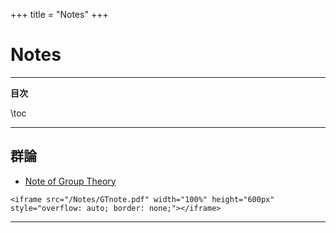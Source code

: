 +++
title = "Notes"
+++


# Notes

---

**目次**

\toc

---

## 群論

* [Note of Group Theory](/Notes/GTnote.pdf)

<!--~~~
<embed src="/Notes/GTnote.pdf" type="application/pdf" width="100%" height="600px">
~~~
-->

~~~
<iframe src="/Notes/GTnote.pdf" width="100%" height="600px" style="overflow: auto; border: none;"></iframe>
~~~

---
